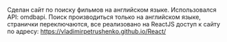 Сделан сайт по поиску фильмов на английском языке. Использовался API: omdbapi. Поиск производиться только на английском языке, странички переключаются, все реализовано на ReactJS
доступ к сайту по адресу: https://vladimirpetrushenko.github.io/React/